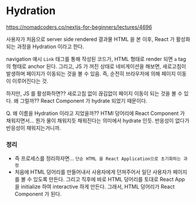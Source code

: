 # Hydration
https://nomadcoders.co/nextjs-for-beginners/lectures/4696

사용자가 처음으로 server side rendered 결과물 HTML 을 본 이후, React 가 활성화 되는 과정을 Hydration 이라고 한다.

navigation 예시
`Link` 태그를 통해 작성된 코드가, HTML 형태로 render 되면 `a` tag 의 형태로 anchor 된다. 그리고, JS 가 꺼진 상태로 네비게이션을 해보면, 새로고침이 발생하며 페이지가 이동되는 것을 볼 수 있음. 즉, 순전히 브라우저에 의해 페이지 이동이 이루어진다는 것.

하지만, JS 를 활성화하면?? 새로고침 없이 끊김없이 페이지 이동이 되는 것을 볼 수 있다. 왜 그럴까?? React Component 가 hydrate 되었기 때문이다.

Q. 왜 이름을 Hydration 이라고 지었을까??
HTMl 덩어리에 React Component 가 채워지면서... 뭔가 물이 채워지듯 채워진다는 의미에서 hydrate 인듯. 반응성이 없다가 반응성이 채워지는거니까.

### 정리
- 즉 프로세스를 정리하자면... `단순 HTML 을 React Application으로 초기화하는 과정`
- 처음에 HTML 덩어리를 만들어내서 사용자에게 던져주어서 일단 사용자가 페이지를 볼 수 있도록 만든다. 그리고 직후에 바로 HTML 덩어리를 토대로 React App 을 initialize 하여 interactive 하게 만든다. 그래서, HTML 덩어리가 React Component 가 된다.


